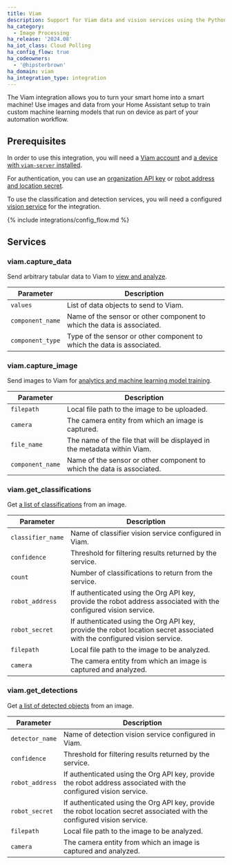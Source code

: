 ```yaml
---
title: Viam
description: Support for Viam data and vision services using the Python SDK
ha_category:
  - Image Processing
ha_release: '2024.08'
ha_iot_class: Cloud Polling
ha_config_flow: true
ha_codeowners:
  - '@hipsterbrown'
ha_domain: viam
ha_integration_type: integration
---
```


The Viam integration allows you to turn your smart home into a smart machine! Use images and data from your Home Assistant setup to train custom machine learning models that run on device as part of your automation workflow.

## Prerequisites

In order to use this integration, you will need a [Viam account](https://www.viam.com/) and [a device with `viam-server` installed](https://docs.viam.com/installation/).

For authentication, you can use an [organization API key](https://docs.viam.com/manage/cli/#create-an-organization-api-key) or [robot address and location secret](https://docs.viam.com/manage/fleet/#control-with-the-sdks).

To use the classification and detection services, you will need a configured [vision service](https://docs.viam.com/services/vision/) for the integration.

{% include integrations/config_flow.md %}

## Services

### viam.capture_data

Send arbitrary tabular data to Viam to [view and analyze](https://docs.viam.com/manage/data/view/).

| Parameter               | Description                                           |
| ----------------------- | ----------------------------------------------------- |
| `values`                | List of data objects to send to Viam. |
| `component_name`        | Name of the sensor or other component to which the data is associated. |
| `component_type`        | Type of the sensor or other component to which the data is associated. |

### viam.capture_image

Send images to Viam for [analytics and machine learning model training](https://docs.viam.com/manage/ml/train-model/).

| Parameter               | Description                                           |
| ----------------------- | ----------------------------------------------------- |
| `filepath`              | Local file path to the image to be uploaded. |
| `camera`                | The camera entity from which an image is captured. |
| `file_name`             | The name of the file that will be displayed in the metadata within Viam. |
| `component_name`        | Name of the sensor or other component to which the data is associated. |

### viam.get_classifications

Get [a list of classifications](https://docs.viam.com/services/vision/classification/) from an image.

| Parameter               | Description                                           |
| ----------------------- | ----------------------------------------------------- |
| `classifier_name`              | Name of classifier vision service configured in Viam. |
| `confidence`              | Threshold for filtering results returned by the service. |
| `count`              | Number of classifications to return from the service. |
| `robot_address`              | If authenticated using the Org API key, provide the robot address associated with the configured vision service. |
| `robot_secret`              | If authenticated using the Org API key, provide the robot location secret associated with the configured vision service. |
| `filepath`              | Local file path to the image to be analyzed. |
| `camera`                | The camera entity from which an image is captured and analyzed. |

### viam.get_detections

Get [a list of detected objects](https://docs.viam.com/services/vision/detection/) from an image.

| Parameter               | Description                                           |
| ----------------------- | ----------------------------------------------------- |
| `detector_name`              | Name of detection vision service configured in Viam. |
| `confidence`              | Threshold for filtering results returned by the service. |
| `robot_address`              | If authenticated using the Org API key, provide the robot address associated with the configured vision service. |
| `robot_secret`              | If authenticated using the Org API key, provide the robot location secret associated with the configured vision service. |
| `filepath`              | Local file path to the image to be analyzed. |
| `camera`                | The camera entity from which an image is captured and analyzed. |
